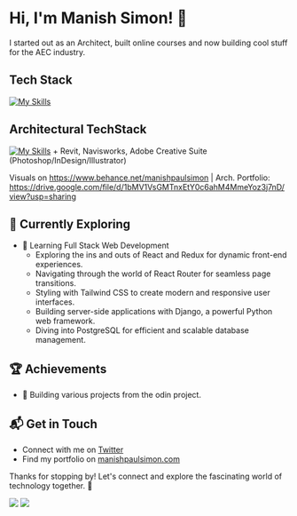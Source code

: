 # Hi, I'm Manish Simon! 👋

I started out as an Architect, built online courses and now building cool stuff for the AEC industry.

## Tech Stack

[![My Skills](https://skillicons.dev/icons?i=js,html,css,wasm)](https://skillicons.dev)

## Architectural TechStack

[![My Skills](https://skillicons.dev/icons?i=sketchup,autocad)](https://skillicons.dev) + Revit, Navisworks, Adobe Creative Suite (Photoshop/InDesign/Illustrator)

Visuals on https://www.behance.net/manishpaulsimon |
Arch. Portfolio: https://drive.google.com/file/d/1bMV1VsGMTnxEtY0c6ahM4MmeYoz3j7nD/view?usp=sharing

## 🌱 Currently Exploring

- 🚀 Learning Full Stack Web Development
  - Exploring the ins and outs of React and Redux for dynamic front-end experiences.
  - Navigating through the world of React Router for seamless page transitions.
  - Styling with Tailwind CSS to create modern and responsive user interfaces.
  - Building server-side applications with Django, a powerful Python web framework.
  - Diving into PostgreSQL for efficient and scalable database management.

## 🏆 Achievements

- 🌟 Building various projects from the odin project.

## 📬 Get in Touch

- Connect with me on [Twitter](https://twitter.com/manishpaulsimon)
- Find my portfolio on [manishpaulsimon.com](https://manishpaulsimon.com)

Thanks for stopping by! Let's connect and explore the fascinating world of technology together. 🚀

![](https://komarev.com/ghpvc/?username=manishpaulsimon&base=1000)
![](https://hit.yhype.me/github/profile?user_id=62095331)
